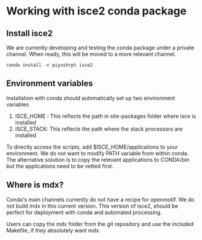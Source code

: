 # Working with isce2 conda package

## Install isce2

We are currently developing and testing the conda package under a private channel. When ready, this will be moved to a more relevant channel.

```
conda install -c piyushrpt isce2
```

## Environment variables

Installation with conda should automatically set up two environment variables

1. ISCE\_HOME  : This reflects the path in site-packages folder where isce is installed
2. ISCE\_STACK: This reflects the path where the stack processors are installed

To directly access the scripts, add $ISCE\_HOME/applications to your environment. 
We do not want to modify PATH variable from within conda. 
The alternative solution is to copy the relevant applications to CONDA/bin but the applications need to be vetted first. 

## Where is mdx?

Conda's main channels currently do not have a recipe for openmotif. We do not build mdx in this current version. This version of isce2, should be perfect for deployment with conda and automated processing. 

Users can copy the mdx folder from the git repository and use the included Makefile, if they absolutely want mdx. 
